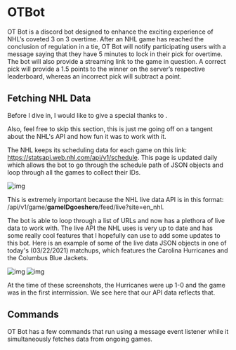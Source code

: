 # OTBot
OT Bot is a discord bot designed to enhance the exciting experience of NHL’s coveted 3 on 3 overtime. After an NHL game has reached the conclusion of regulation in a tie, OT Bot will notify participating users with a message saying that they have 5 minutes to lock in their pick for overtime. The bot will also provide a streaming link to the game in question. A correct pick will provide a 1.5 points to the winner on the server’s respective leaderboard, whereas an incorrect pick will subtract a point.
## Fetching NHL Data
Before I dive in, I would like to give a special thanks to .

Also, feel free to skip this section, this is just me going off on a tangent about the NHL's API and how fun it was to work with it.

The NHL keeps its scheduling data for each game on this link: https://statsapi.web.nhl.com/api/v1/schedule. This page is updated daily which allows the bot to go through the schedule path of JSON objects and loop through all the games to collect their IDs.

![img](https://imgur.com/0dn04N9.png)

This is extremely important because the NHL live data API is in this format: /api/v1/game/**gameIDgoeshere**/feed/live?site=en_nhl. 

The bot is able to loop through a list of URLs and now has a plethora of live data to work with. The live API the NHL uses is very up to date and has some really cool features that I hopefully can use to add some updates to this bot. Here is an example of some of the live data JSON objects in one of today's (03/22/2021) matchups, which features the Carolina Hurricanes and the Columbus Blue Jackets. 

![img](https://imgur.com/6sDUAfA.jpg) ![img](https://imgur.com/2Zc89ads=200.png)

At the time of these screenshots, the Hurricanes were up 1-0 and the game was in the first intermission. We see here that our API data reflects that.


## Commands
OT Bot has a few commands that run using a message event listener while it simultaneously fetches data from ongoing games. 

